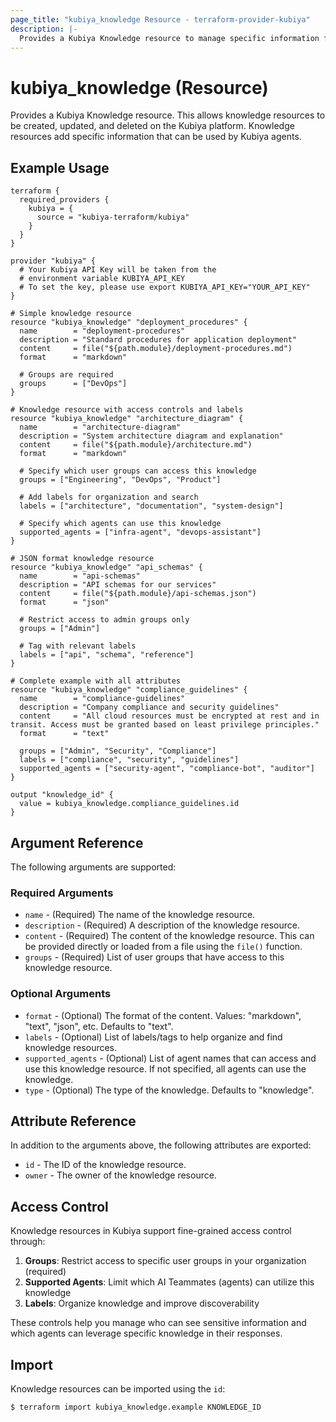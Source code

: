 ```yaml
---
page_title: "kubiya_knowledge Resource - terraform-provider-kubiya"
description: |-
  Provides a Kubiya Knowledge resource to manage specific information for agents.
---
```


# kubiya_knowledge (Resource)

Provides a Kubiya Knowledge resource. This allows knowledge resources to be created, updated, and deleted on the Kubiya platform. Knowledge resources add specific information that can be used by Kubiya agents.

## Example Usage

```hcl
terraform {
  required_providers {
    kubiya = {
      source = "kubiya-terraform/kubiya"
    }
  }
}

provider "kubiya" {
  # Your Kubiya API Key will be taken from the 
  # environment variable KUBIYA_API_KEY
  # To set the key, please use export KUBIYA_API_KEY="YOUR_API_KEY"
}

# Simple knowledge resource
resource "kubiya_knowledge" "deployment_procedures" {
  name        = "deployment-procedures"
  description = "Standard procedures for application deployment"
  content     = file("${path.module}/deployment-procedures.md")
  format      = "markdown"
  
  # Groups are required
  groups      = ["DevOps"]
}

# Knowledge resource with access controls and labels
resource "kubiya_knowledge" "architecture_diagram" {
  name        = "architecture-diagram"
  description = "System architecture diagram and explanation"
  content     = file("${path.module}/architecture.md")
  format      = "markdown"
  
  # Specify which user groups can access this knowledge
  groups = ["Engineering", "DevOps", "Product"]
  
  # Add labels for organization and search
  labels = ["architecture", "documentation", "system-design"]
  
  # Specify which agents can use this knowledge
  supported_agents = ["infra-agent", "devops-assistant"]
}

# JSON format knowledge resource
resource "kubiya_knowledge" "api_schemas" {
  name        = "api-schemas"
  description = "API schemas for our services"
  content     = file("${path.module}/api-schemas.json")
  format      = "json"
  
  # Restrict access to admin groups only
  groups = ["Admin"]
  
  # Tag with relevant labels
  labels = ["api", "schema", "reference"]
}

# Complete example with all attributes
resource "kubiya_knowledge" "compliance_guidelines" {
  name        = "compliance-guidelines"
  description = "Company compliance and security guidelines"
  content     = "All cloud resources must be encrypted at rest and in transit. Access must be granted based on least privilege principles."
  format      = "text"
  
  groups = ["Admin", "Security", "Compliance"]
  labels = ["compliance", "security", "guidelines"]
  supported_agents = ["security-agent", "compliance-bot", "auditor"]
}

output "knowledge_id" {
  value = kubiya_knowledge.compliance_guidelines.id
}
```

## Argument Reference

The following arguments are supported:

### Required Arguments

* `name` - (Required) The name of the knowledge resource.
* `description` - (Required) A description of the knowledge resource.
* `content` - (Required) The content of the knowledge resource. This can be provided directly or loaded from a file using the `file()` function.
* `groups` - (Required) List of user groups that have access to this knowledge resource.

### Optional Arguments

* `format` - (Optional) The format of the content. Values: "markdown", "text", "json", etc. Defaults to "text".
* `labels` - (Optional) List of labels/tags to help organize and find knowledge resources.
* `supported_agents` - (Optional) List of agent names that can access and use this knowledge resource. If not specified, all agents can use the knowledge.
* `type` - (Optional) The type of the knowledge. Defaults to "knowledge".

## Attribute Reference

In addition to the arguments above, the following attributes are exported:

* `id` - The ID of the knowledge resource.
* `owner` - The owner of the knowledge resource.

## Access Control

Knowledge resources in Kubiya support fine-grained access control through:

1. **Groups**: Restrict access to specific user groups in your organization (required)
2. **Supported Agents**: Limit which AI Teammates (agents) can utilize this knowledge
3. **Labels**: Organize knowledge and improve discoverability

These controls help you manage who can see sensitive information and which agents can leverage specific knowledge in their responses.

## Import

Knowledge resources can be imported using the `id`:

```
$ terraform import kubiya_knowledge.example KNOWLEDGE_ID
``` 